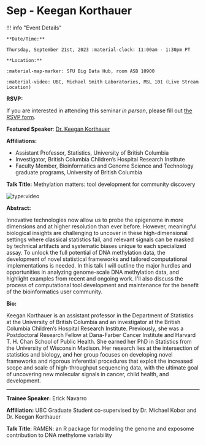 # Sep - Keegan Korthauer

!!! info "Event Details"

    **Date/Time:**

    Thursday, September 21st, 2023 :material-clock: 11:00am - 1:30pm PT

    **Location:**

    :material-map-marker: SFU Big Data Hub, room ASB 10900

    :material-video: UBC, Michael Smith Laboratories, MSL 101 (Live Stream Location)

**RSVP:**

If you are interested in attending this seminar *in person*, please fill out [the RSVP form](https://forms.gle/YVgVUeCTpt9mHU8C9).

**Featured Speaker**: [Dr. Keegan Korthauer](https://kkorthauer.org/)

**Affiliations:**

- Assistant Professor, Statistics, University of British Columbia
- Investigator, British Columbia Children’s Hospital Research Institute
- Faculty Member, Bioinformatics and Genome Science and Technology graduate programs, University of British Columbia

**Talk Title:** Methylation matters: tool development for community discovery

![type:video](https://www.youtube.com/embed/hoU7QEJIAPw)

**Abstract:**

Innovative technologies now allow us to probe the epigenome in more dimensions and at higher resolution than ever before. However, meaningful biological insights are challenging to uncover in these high-dimensional settings where classical statistics fail, and relevant signals can be masked by technical artifacts and systematic biases unique to each specialized assay. To unlock the full potential of DNA methylation data, the development of novel statistical frameworks and tailored computational implementations is needed. In this talk I will outline the major hurdles and opportunities in analyzing genome-scale DNA methylation data, and highlight examples from recent and ongoing work. I'll also discuss the process of computational tool development and maintenance for the benefit of the bioinformatics user community.

**Bio:**

Keegan Korthauer is an assistant professor in the Department of Statistics at the University of British Columbia and an investigator at the British Columbia Children’s Hospital Research Institute. Previously, she was a Postdoctoral Research Fellow at Dana-Farber Cancer Institute and Harvard T. H. Chan School of Public Health. She earned her PhD in Statistics from the University of Wisconsin Madison. Her research lies at the intersection of statistics and biology, and her group focuses on developing novel frameworks and rigorous inferential procedures that exploit the increased scope and scale of high-throughput sequencing data, with the ultimate goal of uncovering new molecular signals in cancer, child health, and development.

---

**Trainee Speaker:** Erick Navarro

**Affiliation:** UBC Graduate Student co-supervised by Dr. Michael Kobor and Dr. Keegan Korthauer

**Talk Title**: RAMEN: an R package for modeling the genome and exposome contribution to DNA methylome variability
